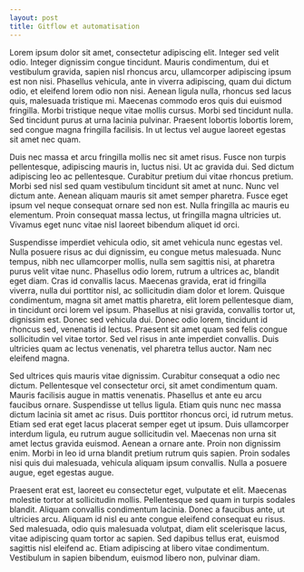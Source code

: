 ```yaml
---
layout: post
title: Gitflow et automatisation
---
```


Lorem ipsum dolor sit amet, consectetur adipiscing elit. Integer sed velit odio. Integer dignissim congue tincidunt. Mauris condimentum, dui et vestibulum gravida, sapien nisl rhoncus arcu, ullamcorper adipiscing ipsum est non nisi. Phasellus vehicula, ante in viverra adipiscing, quam dui dictum odio, et eleifend lorem odio non nisi. Aenean ligula nulla, rhoncus sed lacus quis, malesuada tristique mi. Maecenas commodo eros quis dui euismod fringilla. Morbi tristique neque vitae mollis cursus. Morbi sed tincidunt nulla. Sed tincidunt purus at urna lacinia pulvinar. Praesent lobortis lobortis lorem, sed congue magna fringilla facilisis. In ut lectus vel augue laoreet egestas sit amet nec quam.

Duis nec massa et arcu fringilla mollis nec sit amet risus. Fusce non turpis pellentesque, adipiscing mauris in, luctus nisi. Ut ac gravida dui. Sed dictum adipiscing leo ac pellentesque. Curabitur pretium dui vitae rhoncus pretium. Morbi sed nisl sed quam vestibulum tincidunt sit amet at nunc. Nunc vel dictum ante. Aenean aliquam mauris sit amet semper pharetra. Fusce eget ipsum vel neque consequat ornare sed non est. Nulla fringilla ac mauris eu elementum. Proin consequat massa lectus, ut fringilla magna ultricies ut. Vivamus eget nunc vitae nisl laoreet bibendum aliquet id orci.

Suspendisse imperdiet vehicula odio, sit amet vehicula nunc egestas vel. Nulla posuere risus ac dui dignissim, eu congue metus malesuada. Nunc tempus, nibh nec ullamcorper mollis, nulla sem sagittis nisi, at pharetra purus velit vitae nunc. Phasellus odio lorem, rutrum a ultrices ac, blandit eget diam. Cras id convallis lacus. Maecenas gravida, erat id fringilla viverra, nulla dui porttitor nisl, ac sollicitudin diam dolor et lorem. Quisque condimentum, magna sit amet mattis pharetra, elit lorem pellentesque diam, in tincidunt orci lorem vel ipsum. Phasellus at nisi gravida, convallis tortor ut, dignissim est. Donec sed vehicula dui. Donec odio lorem, tincidunt id rhoncus sed, venenatis id lectus. Praesent sit amet quam sed felis congue sollicitudin vel vitae tortor. Sed vel risus in ante imperdiet convallis. Duis ultricies quam ac lectus venenatis, vel pharetra tellus auctor. Nam nec eleifend magna.

Sed ultrices quis mauris vitae dignissim. Curabitur consequat a odio nec dictum. Pellentesque vel consectetur orci, sit amet condimentum quam. Mauris facilisis augue in mattis venenatis. Phasellus et ante eu arcu faucibus ornare. Suspendisse ut tellus ligula. Etiam quis nunc nec massa dictum lacinia sit amet ac risus. Duis porttitor rhoncus orci, id rutrum metus. Etiam sed erat eget lacus placerat semper eget ut ipsum. Duis ullamcorper interdum ligula, eu rutrum augue sollicitudin vel. Maecenas non urna sit amet lectus gravida euismod. Aenean a ornare ante. Proin non dignissim enim. Morbi in leo id urna blandit pretium rutrum quis sapien. Proin sodales nisi quis dui malesuada, vehicula aliquam ipsum convallis. Nulla a posuere augue, eget egestas augue.

Praesent erat est, laoreet eu consectetur eget, vulputate et elit. Maecenas molestie tortor at sollicitudin mollis. Pellentesque sed quam in turpis sodales blandit. Aliquam convallis condimentum lacinia. Donec a faucibus ante, ut ultricies arcu. Aliquam id nisl eu ante congue eleifend consequat eu risus. Sed malesuada, odio quis malesuada volutpat, diam elit scelerisque lacus, vitae adipiscing quam tortor ac sapien. Sed dapibus tellus erat, euismod sagittis nisl eleifend ac. Etiam adipiscing at libero vitae condimentum. Vestibulum in sapien bibendum, euismod libero non, pulvinar diam.
